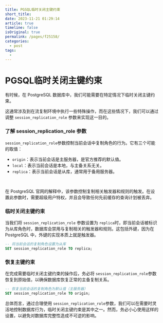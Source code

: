 ```yaml
---
title: PGSQL临时关闭主键约束
short_title: 
date: 2023-11-21 01:29:14
article: true
timeline: false
isOriginal: true
permalink: /pages/f25158/
categories: 
  - post
tags: 
  - 
---
```



<!-- more -->


# PGSQL临时关闭主键约束

有时候，在 PostgreSQL 数据库中，我们可能需要在特定情况下临时关闭主键约束。

这通常涉及到在流复制环境中执行一些特殊操作，而在这些情况下，我们可以通过调整 `session_replication_role`​ 参数来实现这一目的。  

### 了解 session_replication_role 参数

`session_replication_role`​ 参数控制当前会话中复制角色的行为。它有三个可能的取值：  

*  `origin`​：表示当前会话是主服务器，是官方推荐的默认值。
* ​`local`​：表示当前会话是本地，与主备关系无关。
* ​`replica`​：表示当前会话是从库，通常用于备用服务器。

‍

在 PostgreSQL 官网的解释中，该参数控制复制相关触发器和规则的触发。在设置此参数时，需要超级用户特权，并且会导致任何先前缓存的查询计划被丢弃。  

### 临时关闭主键约束

当我们将 `session_replication_role`​ 参数设置为 `replica`​ 时，即当前会话被标识为从库角色时，数据库会禁用与复制相关的触发器和规则。这包括外键，因为在 PostgreSQL 中，外键的实现本质上就是触发器。

```sql
-- 将当前会话的复制角色设置为从库
SET session_replication_role TO replica;
```

### 恢复主键约束

在完成需要临时关闭主键约束的操作后，务必将 `session_replication_role`​ 参数恢复到原始值，以确保数据库恢复正常的主备复制关系。

```sql
-- 恢复当前会话的复制角色为默认值（主服务器）
SET session_replication_role TO origin;
```

总体而言，通过合理使用 `session_replication_role`​ 参数，我们可以在需要时灵活地控制数据库行为，临时关闭主键约束是其中之一。然而，务必小心使用这样的设置，以避免对数据库完整性造成不可逆的影响。
